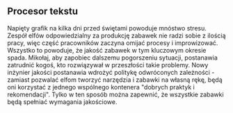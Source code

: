 ## Procesor tekstu

Napięty grafik na kilka dni przed świętami powoduje mnóstwo stresu. Zespół elfów odpowiedzialny za produkcję zabawek nie radzi sobie z ilością pracy, więc część pracowników zaczyna omijać procesy i improwizować. Wszystko to powoduje, że jakość zabawek w tym kluczowym okresie spada. Mikołaj, aby zapobiec dalszemu pogorszeniu sytuacji, postanawia zatrudnić kogoś, kto rozwiązywał w przeszłości takie problemy. Nowy inżynier jakości postanawia wdrożyć politykę odwróconych zależności - zamiast pozwalać elfom tworzyć narzędzia i zabawki na własną rękę, będą oni korzystać z jednego wspólnego kontenera "dobrych praktyk i rekomendacji". Tylko w ten sposób można zapewnić, że wszystkie zabawki będą spełniać wymagania jakościowe.
